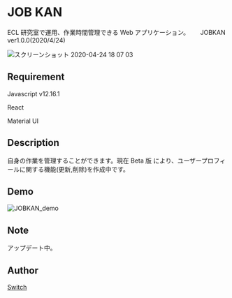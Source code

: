 # JOB KAN

ECL 研究室で運用、作業時間管理できる Web アプリケーション。　　
JOBKAN ver1.0.0(2020/4/24)

![スクリーンショット 2020-04-24 18 07 03](https://user-images.githubusercontent.com/36882742/80195335-a44c6180-8656-11ea-8781-2f608fa1de92.png)

## Requirement

Javascript v12.16.1

React

Material UI

## Description

自身の作業を管理することができます。現在 Beta 版 により、ユーザープロフィールに関する機能(更新,削除)を作成中です。

## Demo

![JOBKAN_demo](https://user-images.githubusercontent.com/36882742/80208292-db2c7280-866a-11ea-8e87-9f4a6870dfc4.gif)

## Note

アップデート中。

## Author

[Switch](https://github.com/switchGH)
